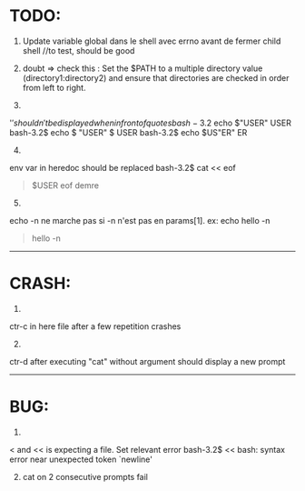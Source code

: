 # TODO:
1) Update variable global dans le shell avec errno avant de fermer child shell //to test, should be good

2) doubt => check this : Set the $PATH to a multiple directory value (directory1:directory2) and ensure that directories are checked in order from left to right.

3) 
'$' shouldn't be displayed when in front of quotes
bash-3.2$ echo $"USER"
USER
bash-3.2$ echo $ "USER"
$ USER
bash-3.2$ echo $US"ER"
ER

4)  
env var in heredoc should be replaced
bash-3.2$ cat << eof
> $USER
> eof
demre

5)  
echo -n ne marche pas si -n n'est pas en params[1].
ex: 
echo hello -n
> hello -n


--------

# CRASH:
1)  
ctr-c in here file after a few repetition crashes

2) 
ctr-d after executing "cat" without argument should display a new prompt



--------

# BUG:

1) 
< and <<  is expecting a file. Set relevant error
bash-3.2$ <<
bash: syntax error near unexpected token `newline'

2) cat on 2 consecutive prompts fail